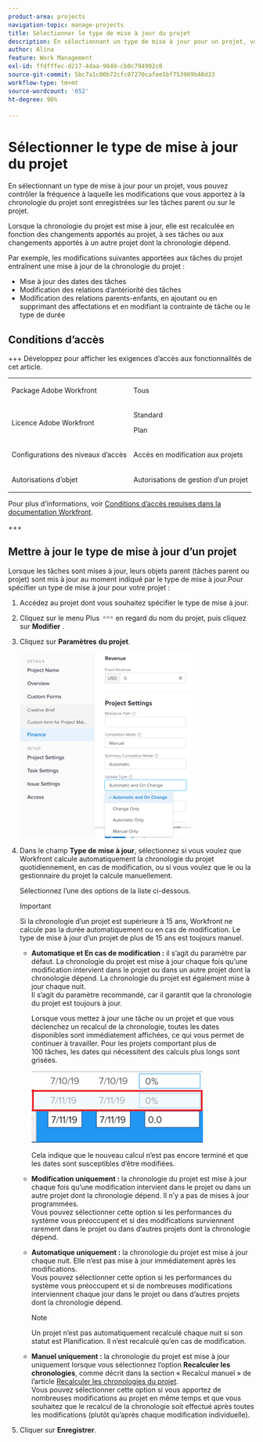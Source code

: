 ```yaml
---
product-area: projects
navigation-topic: manage-projects
title: Sélectionner le type de mise à jour du projet
description: En sélectionnant un type de mise à jour pour un projet, vous pouvez contrôler la fréquence à laquelle les modifications que vous apportez à la chronologie du projet sont enregistrées sur les tâches parent ou sur le projet.
author: Alina
feature: Work Management
exl-id: ffdfffec-d217-4daa-9849-cb0c794992c0
source-git-commit: 5bc7a1c00b72cfc07270cafee5bf753989b48d33
workflow-type: tm+mt
source-wordcount: '652'
ht-degree: 96%

---
```


# Sélectionner le type de mise à jour du projet

En sélectionnant un type de mise à jour pour un projet, vous pouvez contrôler la fréquence à laquelle les modifications que vous apportez à la chronologie du projet sont enregistrées sur les tâches parent ou sur le projet.

Lorsque la chronologie du projet est mise à jour, elle est recalculée en fonction des changements apportés au projet, à ses tâches ou aux changements apportés à un autre projet dont la chronologie dépend.

Par exemple, les modifications suivantes apportées aux tâches du projet entraînent une mise à jour de la chronologie du projet :

* Mise à jour des dates des tâches
* Modification des relations d’antériorité des tâches
* Modification des relations parents-enfants, en ajoutant ou en supprimant des affectations et en modifiant la contrainte de tâche ou le type de durée

## Conditions d’accès

+++ Développez pour afficher les exigences d’accès aux fonctionnalités de cet article. 

<table style="table-layout:auto"> 
 <col> 
 <col> 
 <tbody> 
  <tr> 
   <td role="rowheader">Package Adobe Workfront</td> 
   <td> <p>Tous</p> </td> 
  </tr> 
  <tr> 
   <td role="rowheader">Licence Adobe Workfront</td> 
   <td><p>Standard</p> 
   <p>Plan</p> </td> 
  </tr> 
  <tr> 
   <td role="rowheader">Configurations des niveaux d’accès</td> 
   <td> <p>Accès en modification aux projets</p> </td> 
  </tr> 
  <tr> 
   <td role="rowheader">Autorisations d’objet</td> 
   <td> <p>Autorisations de gestion d’un projet</p> </td> 
  </tr> 
 </tbody> 
</table>

Pour plus d’informations, voir [Conditions d’accès requises dans la documentation Workfront](/help/quicksilver/administration-and-setup/add-users/access-levels-and-object-permissions/access-level-requirements-in-documentation.md).

+++

## Mettre à jour le type de mise à jour d’un projet

Lorsque les tâches sont mises à jour, leurs objets parent (tâches parent ou projet) sont mis à jour au moment indiqué par le type de mise à jour.Pour spécifier un type de mise à jour pour votre projet :

1. Accédez au projet dont vous souhaitez spécifier le type de mise à jour.
1. Cliquez sur le menu Plus ![icône Plus](assets/more-icon.png) en regard du nom du projet, puis cliquez sur **Modifier** .

1. Cliquez sur **Paramètres** **du projet**.

   ![](assets/update-type-field-on-project-edit-box-nwe-350x378.png)

1. Dans le champ **Type de mise à jour**, sélectionnez si vous voulez que Workfront calcule automatiquement la chronologie du projet quotidiennement, en cas de modification, ou si vous voulez que le ou la gestionnaire du projet la calcule manuellement.

   Sélectionnez l’une des options de la liste ci-dessous. 

   >[!IMPORTANT]
   >
   >Si la chronologie d’un projet est supérieure à 15 ans, Workfront ne calcule pas la durée automatiquement ou en cas de modification. Le type de mise à jour d’un projet de plus de 15 ans est toujours manuel.

   * **Automatique et En cas de modification :** il s’agit du paramètre par défaut. La chronologie du projet est mise à jour chaque fois qu’une modification intervient dans le projet ou dans un autre projet dont la chronologie dépend. La chronologie du projet est également mise à jour chaque nuit.\
     Il s’agit du paramètre recommandé, car il garantit que la chronologie du projet est toujours à jour.

     Lorsque vous mettez à jour une tâche ou un projet et que vous déclenchez un recalcul de la chronologie, toutes les dates disponibles sont immédiatement affichées, ce qui vous permet de continuer à travailler. Pour les projets comportant plus de 100 tâches, les dates qui nécessitent des calculs plus longs sont grisées.

     ![](assets/dates-dimmed-when-insline-editing-350x146.png)

     Cela indique que le nouveau calcul n’est pas encore terminé et que les dates sont susceptibles d’être modifiées.

   * **Modification uniquement :** la chronologie du projet est mise à jour chaque fois qu’une modification intervient dans le projet ou dans un autre projet dont la chronologie dépend. Il n’y a pas de mises à jour programmées.\
     Vous pouvez sélectionner cette option si les performances du système vous préoccupent et si des modifications surviennent rarement dans le projet ou dans d’autres projets dont la chronologie dépend.

   * **Automatique uniquement :** la chronologie du projet est mise à jour chaque nuit. Elle n’est pas mise à jour immédiatement après les modifications.\
     Vous pouvez sélectionner cette option si les performances du système vous préoccupent et si de nombreuses modifications interviennent chaque jour dans le projet ou dans d’autres projets dont la chronologie dépend.

     >[!NOTE]
     >
     >Un projet n’est pas automatiquement recalculé chaque nuit si son statut est Planification. Il n’est recalculé qu’en cas de modification.

   * **Manuel uniquement :** la chronologie du projet est mise à jour uniquement lorsque vous sélectionnez l’option **Recalculer les chronologies**, comme décrit dans la section « Recalcul manuel » de l’article [Recalculer les chronologies du projet](../../../manage-work/projects/manage-projects/recalculate-project-timeline.md).\
     Vous pouvez sélectionner cette option si vous apportez de nombreuses modifications au projet en même temps et que vous souhaitez que le recalcul de la chronologie soit effectué après toutes les modifications (plutôt qu’après chaque modification individuelle).

1. Cliquer sur **Enregistrer**.
